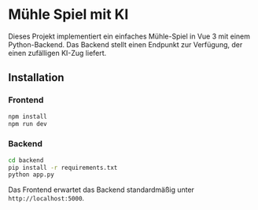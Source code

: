 # Mühle Spiel mit KI

Dieses Projekt implementiert ein einfaches Mühle-Spiel in Vue 3 mit einem Python-Backend. 
Das Backend stellt einen Endpunkt zur Verfügung, der einen zufälligen KI-Zug liefert. 

## Installation

### Frontend
```bash
npm install
npm run dev
```

### Backend
```bash
cd backend
pip install -r requirements.txt
python app.py
```

Das Frontend erwartet das Backend standardmäßig unter `http://localhost:5000`.
